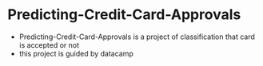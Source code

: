 # Predicting-Credit-Card-Approvals
- Predicting-Credit-Card-Approvals is a project of classification that card is accepted or not
- this project is guided by datacamp
